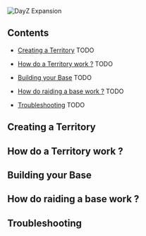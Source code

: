 ![DayZ Expansion](https://steamuserimages-a.akamaihd.net/ugc/1035212097700942933/A04B4D3A9BC05C3C25337D27D8A010F70DB8B42D/)

## Contents

- [Creating a Territory](#creating-a-territory) TODO

- [How do a Territory work ?](#setting-up-roles) TODO

- [Building your Base](#setting-up-permisisons) TODO

- [How do raiding a base work ?](#setting-up-permisisons) TODO

- [Troubleshooting](#troubleshooting) TODO


## Creating a Territory

## How do a Territory work ?

## Building your Base

## How do raiding a base work ?

## Troubleshooting

